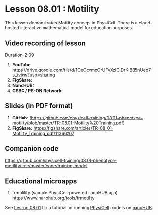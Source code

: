 # Lesson 08.01 : Motility
This lesson demonstrates Motility concept in PhysiCell. There is a cloud-hosted interactive mathematical model for education purposes. 

## Video recording of lesson 
Duration: 2:09
1. **YouTube** https://drive.google.com/file/d/1OeOcvmxOrUFyXzICjDrKlBB5nUeo7-s_/view?usp=sharing
1. **FigShare:**
1. **NanoHUB:** 
1. **CSBC / PS-ON Network:** 

## Slides (in PDF format)

1. **GitHub:** (https://github.com/physicell-training/08.01-phenotype-motility/blob/master/TR-08.01-Motility%20Training.pdf)
1. **FigShare:** https://figshare.com/articles/TR-08_01-Motility_Training_pdf/11366207

## Companion code
https://github.com/physicell-training/08.01-phenotype-motility/tree/master/code/training-model

## Educational microapps 
1. trmotility (sample PhysiCell-powered nanoHUB app) https://www.nanohub.org/tools/trmotility 

See [Lesson 08.01](https://github.com/physicell-training/08.01-phenotype-motility) for a tutorial on running [PhysiCell](http://PhysiCell.org) models on [nanoHUB](https://www.nanohub.org). 

